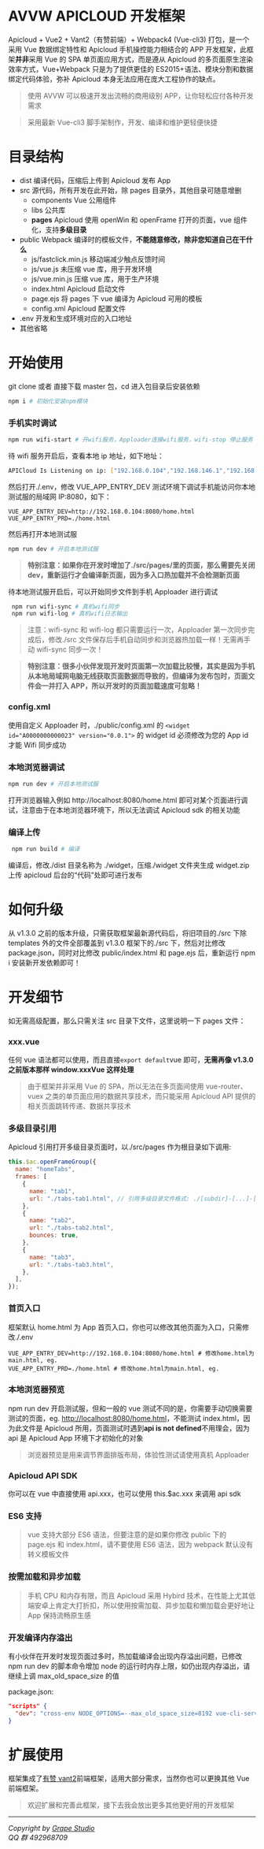 # AVVW APICLOUD 开发框架

Apicloud + Vue2 + Vant2（有赞前端）+ Webpack4 (Vue-cli3) 打包，是一个采用 Vue 数据绑定特性和 Apicloud 手机操控能力相结合的 APP 开发框架，此框架**并非**采用 Vue 的 SPA 单页面应用方式，而是遵从 Apicloud 的多页面原生渲染效率方式，Vue+Webpack 只是为了提供更佳的 ES2015+语法、模块分割和数据绑定代码体验，弥补 Apicloud 本身无法应用在庞大工程协作的缺点。

> 使用 AVVW 可以极速开发出流畅的商用级别 APP，让你轻松应付各种开发需求

> 采用最新 Vue-cli3 脚手架制作，开发、编译和维护更轻便快捷

# 目录结构

- dist 编译代码，压缩后上传到 Apicloud 发布 App
- src 源代码，所有开发在此开始，除 pages 目录外，其他目录可随意增删
  - components Vue 公用组件
  - libs 公共库
  - **pages** Apicloud 使用 openWin 和 openFrame 打开的页面，vue 组件化，支持**多级目录**
- public Webpack 编译时的模板文件，**不能随意修改，除非您知道自己在干什么**
  - js/fastclick.min.js 移动端减少触点反馈时间
  - js/vue.js 未压缩 vue 库，用于开发环境
  - js/vue.min.js 压缩 vue 库，用于生产环境
  - index.html Apicloud 启动文件
  - page.ejs 将 pages 下 vue 编译为 Apicloud 可用的模板
  - config.xml Apicloud 配置文件
- .env 开发和生成环境对应的入口地址
- 其他省略

# 开始使用

git clone 或者 直接下载 master 包，cd 进入包目录后安装依赖

```bash
npm i # 初始化安装npm模块
```

### 手机实时调试

```bash
npm run wifi-start # 开wifi服务，Apploader连接wifi服务，wifi-stop 停止服务
```

待 wifi 服务开启后，查看本地 ip 地址，如下地址：

```bash
APICloud Is Listening on ip: ["192.168.0.104","192.168.146.1","192.168.69.1"]
```

然后打开./.env，修改 VUE_APP_ENTRY_DEV 测试环境下调试手机能访问你本地测试服的局域网 IP:8080，如下：

```text
VUE_APP_ENTRY_DEV=http://192.168.0.104:8080/home.html
VUE_APP_ENTRY_PRD=./home.html
```

然后再打开本地测试服

```bash
npm run dev # 开启本地测试服
```

> **特别注意：如果你在开发时增加了./src/pages/里的页面，那么需要先关闭 dev，重新运行才会编译新页面，因为多入口热加载并不会检测新页面**

待本地测试服开启后，可以开始同步文件到手机 Apploader 进行调试

```bash
 npm run wifi-sync # 真机wifi同步
 npm run wifi-log # 真机wifi日志输出
```

> 注意：wifi-sync 和 wifi-log 都只需要运行一次，Apploader 第一次同步完成后，修改./src 文件保存后手机自动同步和浏览器热加载一样！无需再手动 wifi-sync 同步一次！

> **特别注意：很多小伙伴发现开发时页面第一次加载比较慢，其实是因为手机从本地局域网电脑无线获取页面数据而导致的，但编译为发布包时，页面文件会一并打入 APP，所以开发时的页面加载速度可忽略！**

### config.xml

使用自定义 Apploader 时，./public/config.xml 的 `<widget id="A0000000000023" version="0.0.1">` 的 widget id 必须修改为您的 App id 才能 Wifi 同步成功

### 本地浏览器调试

```bash
npm run dev # 开启本地测试服
```

打开浏览器输入例如 http://localhost:8080/home.html 即可对某个页面进行调试，注意由于在本地浏览器环境下，所以无法调试 Apicloud sdk 的相关功能

### 编译上传

```bash
 npm run build # 编译
```

编译后，修改./dist 目录名称为 ./widget，压缩./widget 文件夹生成 widget.zip 上传 apicloud 后台的“代码”处即可进行发布

# 如何升级

从 v1.3.0 之前的版本升级，只需获取框架最新源代码后，将旧项目的./src 下除 templates 外的文件全部覆盖到 v1.3.0 框架下的./src 下，然后对比修改 package.json，同时对比修改 public/index.html 和 page.ejs 后，重新运行 npm i 安装新开发依赖即可！

# 开发细节

如无需高级配置，那么只需关注 src 目录下文件，这里说明一下 pages 文件：

### xxx.vue

任何 vue 语法都可以使用，而且直接`export default`vue 即可，**无需再像 v1.3.0 之前版本那样 window.xxxVue 这样处理**

> 由于框架并非采用 Vue 的 SPA，所以无法在多页面间使用 vue-router、vuex 之类的单页面应用的数据共享技术，而只能采用 Apicloud API 提供的相关页面跳转传递、数据共享技术

### 多级目录引用

Apicloud 引用打开多级目录页面时，以./src/pages 作为根目录如下调用:

```js
this.$ac.openFrameGroup({
  name: "homeTabs",
  frames: [
    {
      name: "tab1",
      url: "./tabs-tab1.html", // 引用多级目录文件格式: ./[subdir]-[...]-[filename].html
    },
    {
      name: "tab2",
      url: "./tabs-tab2.html",
      bounces: true,
    },
    {
      name: "tab3",
      url: "./tabs-tab3.html",
    },
  ],
});
```

### 首页入口

框架默认 home.html 为 App 首页入口，你也可以修改其他页面为入口，只需修改./.env

```text
VUE_APP_ENTRY_DEV=http://192.168.0.104:8080/home.html # 修改home.html为main.html, eg.
VUE_APP_ENTRY_PRD=./home.html # 修改home.html为main.html, eg.
```

### 本地浏览器预览

npm run dev 开启测试服，但和一般的 vue 测试不同的是，你需要手动切换需要测试的页面，eg. [http://localhost:8080/home.html](http://localhost:8080/home.html)，不能测试 index.html，因为此文件是 Apicloud 所用，页面测试时遇到**api is not defined**不用理会，因为 api 是 Apicloud App 环境下才初始化的对象

> 浏览器预览是用来调节界面排版布局，体验性测试请使用真机 Apploader

### Apicloud API SDK

你可以在 vue 中直接使用 api.xxx，也可以使用 this.\$ac.xxx 来调用 api sdk

### ES6 支持

> vue 支持大部分 ES6 语法，但要注意的是如果你修改 public 下的 page.ejs 和 index.html，请不要使用 ES6 语法，因为 webpack 默认没有转义模板文件

### 按需加载和异步加载

> 手机 CPU 和内存有限，而且 Apicloud 采用 Hybird 技术，在性能上尤其低端安卓上肯定大打折扣，所以使用按需加载、异步加载和懒加载会更好地让 App 保持流畅原生感

### 开发编译内存溢出

有小伙伴在开发时发现页面过多时，热加载编译会出现内存溢出问题，已修改 npm run dev 的脚本命令增加 node 的运行时内存上限，如仍出现内存溢出，请继续上调 max_old_space_size 的值

package.json:

```json
"scripts" {
  "dev": "cross-env NODE_OPTIONS=--max_old_space_size=8192 vue-cli-service serve"
}
```

# 扩展使用

框架集成了[有赞 vant2](https://youzan.github.io/vant/#/zh-CN/intro)前端框架，适用大部分需求，当然你也可以更换其他 Vue 前端框架。

> 欢迎扩展和完善此框架，接下去我会放出更多其他更好用的开发框架

---

_Copyright by [Grape Studio](https://github.com/grapewheel?tab=repositories)_  
_QQ 群 492968709_
